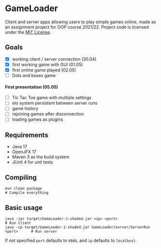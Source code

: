 # GameLoader

Client and server apps allowing users to play simple games online, made as an assignment project for OOP course 2021/22. Project code is licensed under the [MIT License](https://opensource.org/licenses/MIT).

## Goals

- [x] working client / server connection (30.04)
- [x] first working game with GUI (01.05)
- [x] first online game played (02.05)
- [ ] Dots and boxes game

#### First presentation (05.05)
- [ ] Tic Tac Toe game with multiple settings
- [ ] elo system persistent between server runs
- [ ] game history
- [ ] rejoining games after disconnection
- [ ] loading games as plugins

## Requirements

- Java 17
- OpenJFX 17
- Maven 3 as the build system
- JUnit 4 for unit tests

## Compiling

    mvn clean package                                                               # Compile everything

## Basic usage

    java -jar target/GameLoader-1-shaded.jar <ip> <port>                            # Run client
    java -cp target/GameLoader-1-shaded.jar GameLoader/server/ServerRun <port>      # Run server

If not specified ``port`` defaults to ``6666``, and ``ip`` defaults to ``localhost``.
